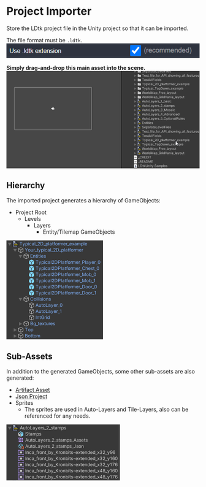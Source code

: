 # Project Importer

Store the LDtk project file in the Unity project so that it can be imported.

The file format must be `.ldtk`.  
![Use Extension](../../images/img_ldtk_UseLDtkExtension.png)  

**Simply drag-and-drop this main asset into the scene.**  
![Drag-N-Drop](../../images/gif_DragNDrop.gif)  

## Hierarchy
The imported project generates a hierarchy of GameObjects:  
- Project Root
    - Levels
        - Layers
            - Entity/Tilemap GameObjects
    
![GameObject Hierarchy](../../images/img_unity_HierarchyWindow.png)


## Sub-Assets
In addition to the generated GameObjects, some other sub-assets are also generated:
- [Artifact Asset](ArtifactAssets.md)
- [Json Project](ProjectFile.md)
- Sprites
  - The sprites are used in Auto-Layers and Tile-Layers, also can be referenced for any needs.
    
![Project Window](../../images/img_unity_ProjectWindow.png)    





